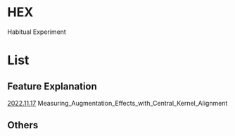 # HEX 

Habitual Experiment 


# List 

## Feature Explanation

[2022.11.17](experiments/1_measuring_augmentation_effects_with_central_kernel_alignment) Measuring_Augmentation_Effects_with_Central_Kernel_Alignment


## Others